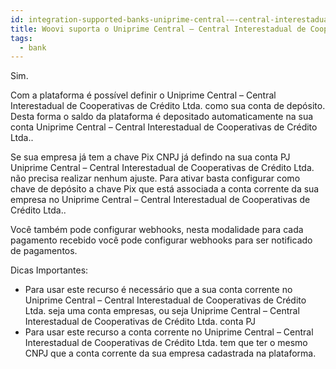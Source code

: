 ```yaml
---
id: integration-supported-banks-uniprime-central-–-central-interestadual-de-cooperativas-de-crédito-ltda
title: Woovi suporta o Uniprime Central – Central Interestadual de Cooperativas de Crédito Ltda. ?
tags:
  - bank
---
```


Sim.

Com a plataforma é possível definir o Uniprime Central – Central Interestadual de Cooperativas de Crédito Ltda. como sua conta de depósito. Desta forma o saldo da plataforma é depositado automaticamente na sua conta Uniprime Central – Central Interestadual de Cooperativas de Crédito Ltda..

Se sua empresa já tem a chave Pix CNPJ já defindo na sua conta PJ Uniprime Central – Central Interestadual de Cooperativas de Crédito Ltda. não precisa realizar nenhum ajuste. Para ativar basta configurar como chave de depósito a chave Pix que está associada a conta corrente da sua empresa no Uniprime Central – Central Interestadual de Cooperativas de Crédito Ltda..

Você também pode configurar webhooks, nesta modalidade para cada pagamento recebido você pode configurar webhooks para ser notificado de pagamentos.

Dicas Importantes:

- Para usar este recurso é necessário que a sua conta corrente no Uniprime Central – Central Interestadual de Cooperativas de Crédito Ltda. seja uma conta empresas, ou seja Uniprime Central – Central Interestadual de Cooperativas de Crédito Ltda. conta PJ
- Para usar este recurso a conta corrente no Uniprime Central – Central Interestadual de Cooperativas de Crédito Ltda. tem que ter o mesmo CNPJ que a conta corrente da sua empresa cadastrada na plataforma.

